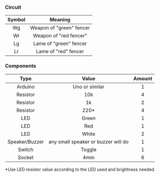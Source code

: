 ### Circuit

<!-- ![Circuit](circuit.png)-->

| Symbol | Meaning |
|:---:|:---:|
| Wg | Weapon of "green" fencer |
| Wr | Weapon of "red fencer" |
| Lg | Lame of "green" fencer |
| Lr | Lame of "red" fencer |

### Components

| Type | Value | Amount |
|:---:|:---:|:---:|
| Arduino | Uno or similar | 1 |
| Resistor | 10k | 4 |
| Resistor | 1k | 2 |
| Resistor | 220* | 4 |
| LED | Green | 1 |
| LED | Red | 1 |
| LED | White | 2 |
| Speaker/Buzzer | any small speaker or buzzer will do | 1 |
| Switch | Toggle | 1 |
| Socket | 4mm | 6 |

*Use LED resistor value according to the LED used and brightness needed.
